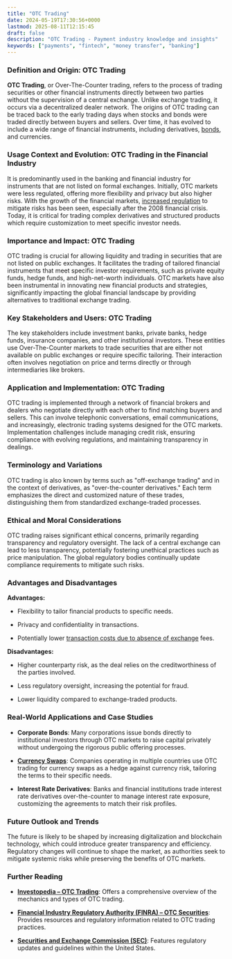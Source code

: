 ```yaml
---
title: "OTC Trading"
date: 2024-05-19T17:30:56+0000
lastmod: 2025-08-11T12:15:45
draft: false
description: "OTC Trading - Payment industry knowledge and insights"
keywords: ["payments", "fintech", "money transfer", "banking"]
---
```


### Definition and Origin: OTC Trading

**OTC Trading**, or Over-The-Counter trading, refers to the process of trading securities or other financial instruments directly between two parties without the supervision of a central exchange. Unlike exchange trading, it occurs via a decentralized dealer network. The origins of OTC trading can be traced back to the early trading days when stocks and bonds were traded directly between buyers and sellers. Over time, it has evolved to include a wide range of financial instruments, including derivatives, [bonds](https://faisalkhanllc.xyz/resources/payments-wiki/b/bonds/), and currencies.

### Usage Context and Evolution: OTC Trading in the Financial Industry

It is predominantly used in the banking and financial industry for instruments that are not listed on formal exchanges. Initially, OTC markets were less regulated, offering more flexibility and privacy but also higher risks. With the growth of the financial markets, [increased regulation](https://faisalkhanllc.xyz/resources/payments-wiki/r/regulatory-enforcement/) to mitigate risks has been seen, especially after the 2008 financial crisis. Today, it is critical for trading complex derivatives and structured products which require customization to meet specific investor needs.

### Importance and Impact: OTC Trading

OTC trading is crucial for allowing liquidity and trading in securities that are not listed on public exchanges. It facilitates the trading of tailored financial instruments that meet specific investor requirements, such as private equity funds, hedge funds, and high-net-worth individuals. OTC markets have also been instrumental in innovating new financial products and strategies, significantly impacting the global financial landscape by providing alternatives to traditional exchange trading.

### Key Stakeholders and Users: OTC Trading

The key stakeholders include investment banks, private banks, hedge funds, insurance companies, and other institutional investors. These entities use Over-The-Counter markets to trade securities that are either not available on public exchanges or require specific tailoring. Their interaction often involves negotiation on price and terms directly or through intermediaries like brokers.

### Application and Implementation: OTC Trading

OTC trading is implemented through a network of financial brokers and dealers who negotiate directly with each other to find matching buyers and sellers. This can involve telephonic conversations, email communications, and increasingly, electronic trading systems designed for the OTC markets. Implementation challenges include managing credit risk, ensuring compliance with evolving regulations, and maintaining transparency in dealings.

### Terminology and Variations

OTC trading is also known by terms such as "off-exchange trading" and in the context of derivatives, as "over-the-counter derivatives." Each term emphasizes the direct and customized nature of these trades, distinguishing them from standardized exchange-traded processes.

### Ethical and Moral Considerations

OTC trading raises significant ethical concerns, primarily regarding transparency and regulatory oversight. The lack of a central exchange can lead to less transparency, potentially fostering unethical practices such as price manipulation. The global regulatory bodies continually update compliance requirements to mitigate such risks.

### Advantages and Disadvantages

**Advantages:**

- Flexibility to tailor financial products to specific needs.

- Privacy and confidentiality in transactions.

- Potentially lower [transaction costs due to absence of exchange](https://faisalkhan.com/learn/payments-wiki/how-do-foreign-exchange-transactions-work/) fees.

**Disadvantages:**

- Higher counterparty risk, as the deal relies on the creditworthiness of the parties involved.

- Less regulatory oversight, increasing the potential for fraud.

- Lower liquidity compared to exchange-traded products.

### Real-World Applications and Case Studies

- **Corporate Bonds**: Many corporations issue bonds directly to institutional investors through OTC markets to raise capital privately without undergoing the rigorous public offering processes.

- **[Currency Swaps](https://faisalkhan.com/learn/payments-wiki/currency-swaps/)**: Companies operating in multiple countries use OTC trading for currency swaps as a hedge against currency risk, tailoring the terms to their specific needs.

- **Interest Rate Derivatives**: Banks and financial institutions trade interest rate derivatives over-the-counter to manage interest rate exposure, customizing the agreements to match their risk profiles.

### Future Outlook and Trends

The future is likely to be shaped by increasing digitalization and blockchain technology, which could introduce greater transparency and efficiency. Regulatory changes will continue to shape the market, as authorities seek to mitigate systemic risks while preserving the benefits of OTC markets.

### Further Reading

- **[Investopedia – OTC Trading](https://www.investopedia.com/terms/o/otc.asp)**: Offers a comprehensive overview of the mechanics and types of OTC trading.

- **[Financial Industry Regulatory Authority (FINRA) – OTC Securities](https://otce.finra.org/otce/)**: Provides resources and regulatory information related to OTC trading practices.

- **[Securities and Exchange Commission (SEC)](https://www.sec.gov/)**: Features regulatory updates and guidelines within the United States.